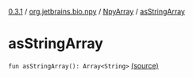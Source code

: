[0.3.1](../../index.md) / [org.jetbrains.bio.npy](../index.md) / [NpyArray](index.md) / [asStringArray](.)

# asStringArray

`fun asStringArray(): Array<String>` [(source)](https://github.com/JetBrains-Research/npy/blob/0.3.1/src/main/kotlin/org/jetbrains/bio/npy/Npy.kt#L332)